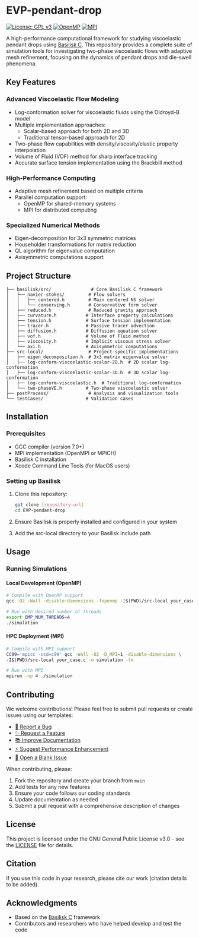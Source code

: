 # EVP-pendant-drop

[![License: GPL v3](https://img.shields.io/badge/License-GPLv3-blue.svg)](https://www.gnu.org/licenses/gpl-3.0)
[![OpenMP](https://img.shields.io/badge/OpenMP-enabled-brightgreen.svg)](https://www.openmp.org/)
[![MPI](https://img.shields.io/badge/MPI-enabled-brightgreen.svg)](https://www.open-mpi.org/)

A high-performance computational framework for studying viscoelastic pendant drops using [Basilisk C](http://basilisk.fr/). This repository provides a complete suite of simulation tools for investigating two-phase viscoelastic flows with adaptive mesh refinement, focusing on the dynamics of pendant drops and die-swell phenomena.

## Key Features

### **Advanced Viscoelastic Flow Modeling**
- Log-conformation solver for viscoelastic fluids using the Oldroyd-B model
- Multiple implementation approaches:
  - Scalar-based approach for both 2D and 3D
  - Traditional tensor-based approach for 2D
- Two-phase flow capabilities with density/viscosity/elastic property interpolation
- Volume of Fluid (VOF) method for sharp interface tracking
- Accurate surface tension implementation using the Brackbill method

### **High-Performance Computing**
- Adaptive mesh refinement based on multiple criteria
- Parallel computation support:
  - OpenMP for shared-memory systems
  - MPI for distributed computing

### **Specialized Numerical Methods**
- Eigen-decomposition for 3x3 symmetric matrices
- Householder transformations for matrix reduction
- QL algorithm for eigenvalue computation
- Axisymmetric computations support

## Project Structure

```plaintext
├── basilisk/src/               # Core Basilisk C framework
│   ├── navier-stokes/         # Flow solvers
│   │   ├── centered.h         # Main centered NS solver
│   │   └── conserving.h       # Conservative form solver
│   ├── reduced.h              # Reduced gravity approach
│   ├── curvature.h           # Interface property calculations
│   ├── tension.h             # Surface tension implementation
│   ├── tracer.h              # Passive tracer advection
│   ├── diffusion.h           # Diffusion equation solver
│   ├── vof.h                 # Volume of Fluid method
│   ├── viscosity.h           # Implicit viscous stress solver
│   └── axi.h                 # Axisymmetric computations
├── src-local/                 # Project-specific implementations
│   ├── eigen_decomposition.h  # 3x3 matrix eigenvalue solver
│   ├── log-conform-viscoelastic-scalar-2D.h  # 2D scalar log-conformation
│   ├── log-conform-viscoelastic-scalar-3D.h  # 3D scalar log-conformation
│   ├── log-conform-viscoelastic.h  # Traditional log-conformation
│   └── two-phaseVE.h         # Two-phase viscoelastic solver
├── postProcess/               # Analysis and visualization tools
└── testCases/                # Validation cases
```

## Installation

### Prerequisites
- GCC compiler (version 7.0+)
- MPI implementation (OpenMPI or MPICH)
- Basilisk C installation
- Xcode Command Line Tools (for MacOS users)

### Setting up Basilisk
1. Clone this repository:
   ```bash
   git clone [repository-url]
   cd EVP-pendant-drop
   ```

2. Ensure Basilisk is properly installed and configured in your system
3. Add the src-local directory to your Basilisk include path

## Usage

### Running Simulations

#### Local Development (OpenMP)
```bash
# Compile with OpenMP support
qcc -O2 -Wall -disable-dimensions -fopenmp -I$(PWD)/src-local your_case.c -o simulation -lm

# Run with desired number of threads
export OMP_NUM_THREADS=4
./simulation
```

#### HPC Deployment (MPI)
```bash
# Compile with MPI support
CC99='mpicc -std=c99' qcc -Wall -O2 -D_MPI=1 -disable-dimensions \
-I$(PWD)/src-local your_case.c -o simulation -lm

# Run with MPI
mpirun -np 4 ./simulation
```

## Contributing

We welcome contributions! Please feel free to submit pull requests or create issues using our templates:

- [🐛 Report a Bug](../../issues/new?template=bug_report.md&labels=bug)
- [✨ Request a Feature](../../issues/new?template=feature_request.md&labels=enhancement)
- [📚 Improve Documentation](../../issues/new?template=documentation.md&labels=documentation)
- [⚡ Suggest Performance Enhancement](../../issues/new?template=performance.md&labels=performance)
- [📝 Open a Blank Issue](../../issues/new?template=blank.md)

When contributing, please:
1. Fork the repository and create your branch from `main`
2. Add tests for any new features
3. Ensure your code follows our coding standards
4. Update documentation as needed
5. Submit a pull request with a comprehensive description of changes

## License

This project is licensed under the GNU General Public License v3.0 - see the [LICENSE](LICENSE) file for details.

## Citation

If you use this code in your research, please cite our work (citation details to be added).

## Acknowledgments
- Based on the [Basilisk C](http://basilisk.fr/) framework
- Contributors and researchers who have helped develop and test the code
